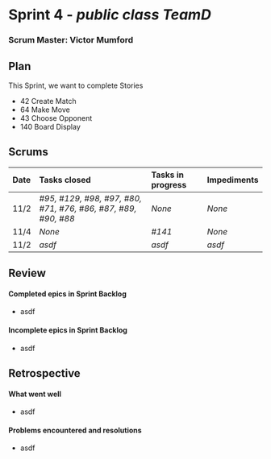 # Sprint 4 - *public class TeamD*

### Scrum Master: Victor Mumford

## Plan
This Sprint, we want to complete Stories
- 42 Create Match
- 64 Make Move
- 43 Choose Opponent
- 140 Board Display

## Scrums

| Date | Tasks closed  | Tasks in progress | Impediments |
| :--- | :--- | :--- | :--- |
| 11/2 | *#95, #129, #98, #97, #80, #71, #76, #86, #87, #89, #90, #88* | *None* | *None* |
| 11/4 | *None* | *#141* | *None* |
| 11/2 | *asdf* | *asdf* | *asdf* |

## Review

#### Completed epics in Sprint Backlog
- asdf

#### Incomplete epics in Sprint Backlog
- asdf


## Retrospective

#### What went well
- asdf

#### Problems encountered and resolutions
- asdf
